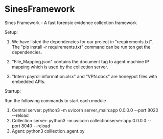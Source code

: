 # SinesFramework
Sines Framework - A fast forensic evidence collection framework

Setup:
1) We have listed the dependencies for our project in "requirements.txt". The "pip install -r requirements.txt" command can be run ton get the dependencies. 

2) "File_Mapping.json" contains the document tag to agent machine IP mapping which is used by the collection server.

3) "Intern payroll information.xlsx" and "VPN.docx" are honeypot files with embedded APIs. 

Startup:

Run the following commands to start each module

1) Central server: python3 -m uvicorn server_main:app 0.0.0.0 --port 8020 --reload
2) Collection server: python3 -m uvicorn collectionserver:app 0.0.0.0 --port 8040 --reload
3) Agent: python3 colllection_agent.py

